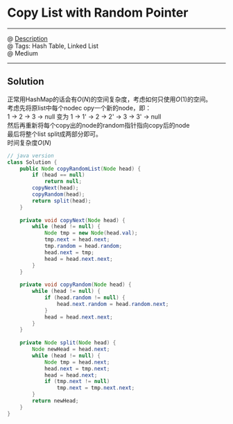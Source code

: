 #  Copy List with Random Pointer
------------------
@ [Description](https://leetcode.com/problems/copy-list-with-random-pointer/)  
@ Tags: Hash Table, Linked List    
@ Medium

------------------
## Solution
正常用HashMap的话会有$O(N)$的空间复杂度，考虑如何只使用$O(1)$的空间。  
考虑先将原list中每个nodec opy一个新的node，即：  
1 -> 2 -> 3 -> null 变为 1 -> 1' -> 2 -> 2' -> 3 -> 3' -> null  
然后再重新将每个copy出的node的random指针指向copy后的node  
最后将整个list split成两部分即可。  
时间复杂度$O(N)$
```java
// java version
class Solution {
    public Node copyRandomList(Node head) {
        if (head == null)
            return null;
        copyNext(head);
        copyRandom(head);
        return split(head);
    }
    
    private void copyNext(Node head) {
        while (head != null) {
            Node tmp = new Node(head.val);
            tmp.next = head.next;
            tmp.random = head.random;
            head.next = tmp;
            head = head.next.next;
        }
    }
    
    private void copyRandom(Node head) {
        while (head != null) {
            if (head.random != null) {
                head.next.random = head.random.next;
            }
            head = head.next.next;
        }
    }
    
    private Node split(Node head) {
        Node newHead = head.next;
        while (head != null) {
            Node tmp = head.next;
            head.next = tmp.next;
            head = head.next;
            if (tmp.next != null)
                tmp.next = tmp.next.next;
        }
        return newHead;
    }
}
```



